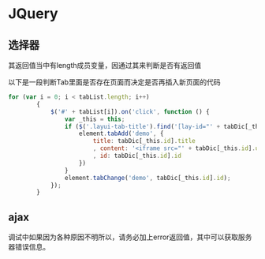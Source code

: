 # JQuery
## 选择器
其返回值当中有length成员变量，因通过其来判断是否有返回值

以下是一段判断Tab里面是否存在页面而决定是否再插入新页面的代码
```javascript
for (var i = 0; i < tabList.length; i++)
        {
            $('#' + tabList[i]).on('click', function () {
                var _this = this;
                if ($('.layui-tab-title').find('[lay-id="' + tabDic[_this.id].id + '"]').length==0) {
                    element.tabAdd('demo', {
                        title: tabDic[_this.id].title
                        , content: '<iframe src="' + tabDic[_this.id].url + '" frameborder="0" width="100%" height="' + htmlHeight + '"></iframe>'
                        , id: tabDic[_this.id].id
                    })
                }
                element.tabChange('demo', tabDic[_this.id].id);
            });
        }
```

## ajax
调试中如果因为各种原因不明所以，请务必加上error返回值，其中可以获取服务器错误信息。